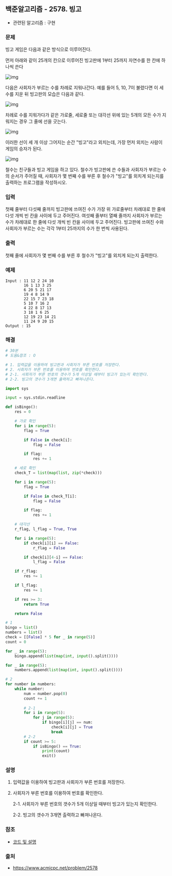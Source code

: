 ## 백준알고리즘 - 2578. 빙고

- 관련된 알고리즘 : 구현

### 문제

빙고 게임은 다음과 같은 방식으로 이루어진다.

먼저 아래와 같이 25개의 칸으로 이루어진 빙고판에 1부터 25까지 자연수를 한 칸에 하나씩 쓴다

![img](https://www.acmicpc.net/upload/images/WKbsKmfyQqDPPVWaQP5S63VZvs.gif)

다음은 사회자가 부르는 수를 차례로 지워나간다. 예를 들어 5, 10, 7이 불렸다면 이 세 수를 지운 뒤 빙고판의 모습은 다음과 같다.

![img](https://www.acmicpc.net/upload/images/JJQjutdbf6R7UPKydGbcDnCToNy7TT.gif)

차례로 수를 지워가다가 같은 가로줄, 세로줄 또는 대각선 위에 있는 5개의 모든 수가 지워지는 경우 그 줄에 선을 긋는다.

![img](https://www.acmicpc.net/upload/images/zYg1NjhdAa5pP5iL3UhnESclHwN9BZde.gif)

이러한 선이 세 개 이상 그어지는 순간 "빙고"라고 외치는데, 가장 먼저 외치는 사람이 게임의 승자가 된다.

![img](https://www.acmicpc.net/upload/images/E3GJSMvVy14jeFZxjoNYs8aYW4ai.gif)

철수는 친구들과 빙고 게임을 하고 있다. 철수가 빙고판에 쓴 수들과 사회자가 부르는 수의 순서가 주어질 때, 사회자가 몇 번째 수를 부른 후 철수가 "빙고"를 외치게 되는지를 출력하는 프로그램을 작성하시오.

### 입력

첫째 줄부터 다섯째 줄까지 빙고판에 쓰여진 수가 가장 위 가로줄부터 차례대로 한 줄에 다섯 개씩 빈 칸을 사이에 두고 주어진다. 여섯째 줄부터 열째 줄까지 사회자가 부르는 수가 차례대로 한 줄에 다섯 개씩 빈 칸을 사이에 두고 주어진다. 빙고판에 쓰여진 수와 사회자가 부르는 수는 각각 1부터 25까지의 수가 한 번씩 사용된다.

### 출력

첫째 줄에 사회자가 몇 번째 수를 부른 후 철수가 "빙고"를 외치게 되는지 출력한다.

### 예제

```
Input : 11 12 2 24 10
        16 1 13 3 25
        6 20 5 21 17
        19 4 8 14 9
        22 15 7 23 18
        5 10 7 16 2
        4 22 8 17 13
        3 18 1 6 25
        12 19 23 14 21
        11 24 9 20 15
Output : 15
```

### 해결

```python
# 30분
# 도움&참조 : O

# 1. 입력값을 이용하여 빙고판과 사회자가 부른 번호를 저장한다.
# 2. 사회자가 부른 번호를 이용하여 번호를 확인한다.
# 2-1. 사회자가 부른 번호의 갯수가 5개 이상일 때부터 빙고가 있는지 확인한다.
# 2-2. 빙고의 갯수가 3개면 출력하고 빠져나온다.

import sys

input = sys.stdin.readline

def isBingo():
    res = 0

    # 가로 확인
    for i in range(5):
        flag = True

        if False in check[i]:
            flag = False

        if flag:
            res += 1

    # 세로 확인
    check_T = list(map(list, zip(*check)))

    for i in range(5):
        flag = True

        if False in check_T[i]:
            flag = False

        if flag:
            res += 1

    # 대각선
    r_flag, l_flag = True, True

    for i in range(5):
        if check[i][i] == False:
            r_flag = False

        if check[i][4-i] == False:
            l_flag = False

    if r_flag:
        res += 1

    if l_flag:
        res += 1

    if res >= 3:
        return True

    return False

# 1
bingo = list()
numbers = list()
check = [[False] * 5 for _ in range(5)]
count = 0

for _ in range(5):
    bingo.append(list(map(int, input().split())))

for _ in range(5):
    numbers.append(list(map(int, input().split())))

# 2
for number in numbers:
    while number:
        num = number.pop(0)
        count += 1
		
        # 2-1
        for i in range(5):
            for j in range(5):
                if bingo[i][j] == num:
                    check[i][j] = True
                    break
		# 2-2
        if count >= 5:
            if isBingo() == True:
                print(count)
                exit()

```

### 설명

1. 입력값을 이용하여 빙고판과 사회자가 부른 번호를 저장한다.

2. 사회자가 부른 번호를 이용하여 번호를 확인한다.

   2-1. 사회자가 부른 번호의 갯수가 5개 이상일 때부터 빙고가 있는지 확인한다.

   2-2. 빙고의 갯수가 3개면 출력하고 빠져나온다.

### 참조

- [코드 및 설명](https://velog.io/@seovalue/%EB%B0%B1%EC%A4%80-2578%EB%B2%88-%EB%B9%99%EA%B3%A0)

### 출처

- https://www.acmicpc.net/problem/2578
